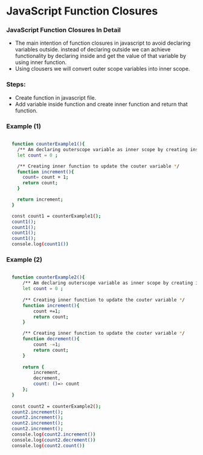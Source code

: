 # JavaScript Function Closures 

### JavaScript Function Closures In Detail
- The main intention of function closures in javascript to avoid declaring variables outside.
  instead of declaring outside we can achieve functionality by declaring inside and get the value
  of that variable by using inner function.
- Using clousers we will convert outer scope variables into inner scope.


### Steps:
- Create function in javascript file.
- Add variable inside function and create inner function and return that function.

### Example (1)

```bash

  function counterExample1(){
    /** Am declaring outerscope variable as inner scope by creating inside of method */
    let count = 0 ;

    /** Creating inner function to update the couter variable */
    function increment(){
      count= count + 1;
      return count;
    }

    return increment;
  }

  const count1 = counterExample1();
  count1();
  count1();
  count1();
  count1();
  console.log(count1())

```


### Example (2)

```bash

  function counterExample2(){
      /** Am declaring outerscope variable as inner scope by creating inside of method */
      let count = 0 ;
  
      /** Creating inner function to update the couter variable */
      function increment(){
          count +=1;
          return count;
      }

      /** Creating inner function to update the couter variable */
      function decrement(){
          count -=1;
          return count;
      }
  
      return {
          increment,
          decrement,
          count: ()=> count
      };
  }
  
  const count2 = counterExample2();
  count2.increment();
  count2.increment();
  count2.increment();
  count2.increment();
  console.log(count2.increment())
  console.log(count2.decrement())
  console.log(count2.count()) 

```